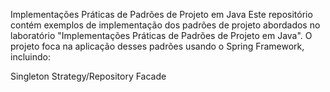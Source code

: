 

Implementações Práticas de Padrões de Projeto em Java
Este repositório contém exemplos de implementação dos padrões de projeto abordados no laboratório "Implementações Práticas de Padrões de Projeto em Java". O projeto foca na aplicação desses padrões usando o Spring Framework, incluindo:

Singleton
Strategy/Repository
Facade
